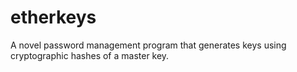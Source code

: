 # etherkeys
A novel password management program that generates keys using cryptographic hashes of a master key.
